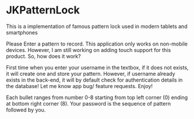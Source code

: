 JKPatternLock
=============

This is a implementation of famous pattern lock used in modern tablets and smartphones

Please Enter a pattern to record. This application only works on non-mobile devices. However, I am still working on adding touch support for this product. So, how does it work?

First time when you enter your username in the textbox, if it does not exists, it will create one and store your pattern. However, if username already exists in the back-end, it will by default check for authentication details in the database! Let me know app bug/ feature requests. Enjoy!

Each bullet ranges from number 0-8 starting from top left corner (0) ending at bottom right corner (8). Your password is the sequence of pattern followed by you. 
